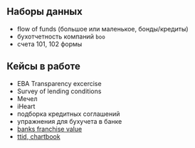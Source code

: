 Наборы данных
-------------

- flow of funds (большое или маленькое, бонды/кредиты)
- бухотчетность компаний `boo`
- счета 101, 102 формы

Кейсы в работе
--------------

- EBA Transparency excercise
- Survey of lending conditions
- Мечел
- iHeart
- подборка кредитных соглашений
- упражнения для бухучета в банке
- [banks franchise value](https://www.nber.org/papers/w25277.pdf)
- [ttid, chartbook](https://www.researchgate.net/publication/228291558_This_Time_Is_Different_Chartbook_Country_Histories_on_Debt_Default_and_Financial_Crises)